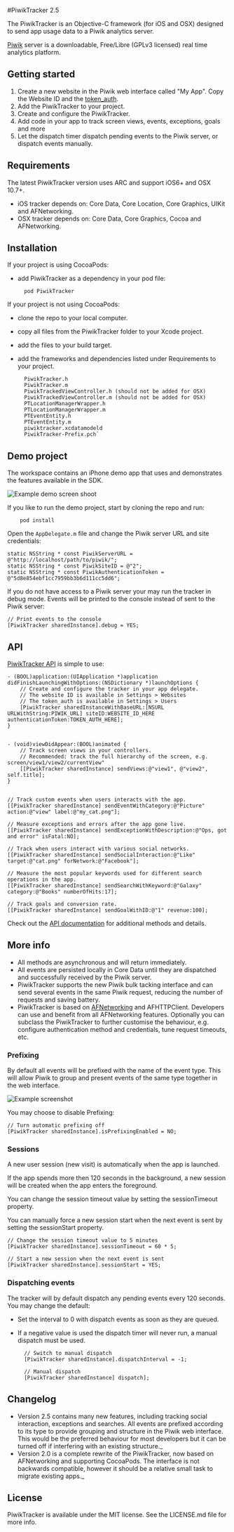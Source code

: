 #PiwikTracker 2.5

The PiwikTracker is an Objective-C framework (for iOS and OSX) designed to send app usage data to a Piwik analytics server.
 
[Piwik](http://piwik.org) server is a downloadable, Free/Libre (GPLv3 licensed) real time analytics platform.

## Getting started
 
1. Create a new website in the Piwik web interface called "My App". Copy the Website ID and the [token_auth](http://piwik.org/faq/general/#faq_114).
2. Add the PiwikTracker to your project.
3. Create and configure the PiwikTracker.
4. Add code in your app to track screen views, events, exceptions, goals and more
5. Let the dispatch timer dispatch pending events to the Piwik server, or dispatch events manually.

## Requirements

The latest PiwikTracker version uses ARC and support iOS6+ and OSX 10.7+.

* iOS tracker depends on: Core Data, Core Location, Core Graphics, UIKit and AFNetworking.
* OSX tracker depends on: Core Data, Core Graphics, Cocoa and AFNetworking.

## Installation

If your project is using CocoaPods:
* add PiwikTracker as a dependency in your pod file:


    	pod PiwikTracker
    
If your project is not using CocoaPods:
* clone the repo to your local computer.
* copy all files from the PiwikTracker folder to your Xcode project.
* add the files to your build target. 
* add the frameworks and dependencies listed under Requirements to your project.


		PiwikTracker.h
		PiwikTracker.m
		PiwikTrackedViewController.h (should not be added for OSX)
		PiwikTrackedViewController.m (should not be added for OSX)
		PTLocationManagerWrapper.h
		PTLocationManagerWrapper.m
		PTEventEntity.h
		PTEventEntity.m
		piwiktracker.xcdatamodeld
		PiwikTracker-Prefix.pch`


## Demo project

The workspace contains an iPhone demo app that uses and demonstrates the features available in the SDK.

![Example demo screen shoot](http://piwik.github.io/piwik-sdk-ios/demo_project.png)

If you like to run the demo project, start by cloning the repo and run:
    
    	pod install
    
Open the `AppDelegate.m` file and change the Piwik server URL and site credentials:
    
	static NSString * const PiwikServerURL = @"http://localhost/path/to/piwik/";
	static NSString * const PiwikSiteID = @"2";
	static NSString * const PiwikAuthenticationToken = @"5d8e854ebf1cc7959bb3b6d111cc5dd6";
    
If you do not have access to a Piwik server your may run the tracker in debug mode. 
Events will be printed to the console instead of sent to the Piwik server:
	
	// Print events to the console
	[PiwikTracker sharedInstance].debug = YES; 
    

## API
[PiwikTracker API](http://piwik.github.io/piwik-sdk-ios/docs/html/index.html) is simple to use:

	- (BOOL)application:(UIApplication *)application didFinishLaunchingWithOptions:(NSDictionary *)launchOptions {	
	    // Create and configure the tracker in your app delegate.
	    // The website ID is available in Settings > Websites
	    // The token_auth is available in Settings > Users
	    [PiwikTracker sharedInstanceWithBaseURL:[NSURL URLWithString:PIWIK_URL] siteID:WEBSITE_ID_HERE authenticationToken:TOKEN_AUTH_HERE];	    
	}
		
	
	- (void)viewDidAppear:(BOOL)animated {
	    // Track screen views in your controllers.
	    // Recommended: track the full hierarchy of the screen, e.g. screen/view1/view2/currentView"
  	    [[PiwikTracker sharedInstance] sendViews:@"view1", @"view2", self.title];
	}
	  

	// Track custom events when users interacts with the app.
	[[PiwikTracker sharedInstance] sendEventWithCategory:@"Picture" action:@"view" label:@"my_cat.png"];
	
	// Measure exceptions and errors after the app gone live.
	[[PiwikTracker sharedInstance] sendExceptionWithDescription:@"Ops, got and error" isFatal:NO];

	// Track when users interact with various social networks.
	[[PiwikTracker sharedInstance] sendSocialInteraction:@"Like" target:@"cat.png" forNetwork:@"Facebook"];
	
	// Measure the most popular keywords used for different search operations in the app.
	[[PiwikTracker sharedInstance] sendSearchWithKeyword:@"Galaxy" category:@"Books" numberOfHits:17];

	// Track goals and conversion rate.
	[[PiwikTracker sharedInstance] sendGoalWithID:@"1" revenue:100];
	  	
Check out the [API documentation](http://piwik.github.io/piwik-sdk-ios/docs/html/index.html) for additional methods and details.
## More info
* All methods are asynchronous and will return immediately.
* All events are persisted locally in Core Data until they are dispatched and successfully received by the Piwik server.
* PiwikTracker supports the new Piwik bulk tacking interface and can send several events in the same Piwik request, reducing the number of requests and saving battery.
* PiwikTracker is based on [AFNetworking](https://github.com/AFNetworking/AFNetworking) and AFHTTPClient. Developers can use and benefit from all AFNetworking features. Optionally you can subclass the PiwikTracker to further customise the behaviour, e.g. configure authentication method and credentials, tune request timeouts, etc.

### Prefixing
By default all events will be prefixed with the name of the event type. This will allow Piwik to group and present events of the same type together in the web interface. 

![Example screenshot](http://piwik.github.io/piwik-sdk-ios/piwik_prefixing.png)

You may choose to disable Prefixing:


    // Turn automatic prefixing off
    [PiwikTracker sharedInstance].isPrefixingEnabled = NO;

### Sessions
A new user session (new visit) is automatically when the app is launched. 

If the app spends more then 120 seconds in the background, a new session will be created when the app enters the foreground. 

You can change the session timeout value by setting the sessionTimeout property.

You can manually force a new session start when the next event is sent by setting the sessionStart property.


    // Change the session timeout value to 5 minutes
    [PiwikTracker sharedInstance].sessionTimeout = 60 * 5;
    
    // Start a new session when the next event is sent
    [PiwikTracker sharedInstance].sessionStart = YES;
    

### Dispatching events
The tracker will by default dispatch any pending events every 120 seconds. You may change the default:

* Set the interval to 0 with dispatch events as soon as they are queued. 
* If a negative value is used the dispatch timer will never run, a manual dispatch must be used.

	
	    // Switch to manual dispatch
	    [PiwikTracker sharedInstance].dispatchInterval = -1;
	    
	    // Manual dispatch
	    [PiwikTracker sharedInstance] dispatch];
 
## Changelog

* Version 2.5 contains many new features, including tracking social interaction, exceptions and searches. All events are prefixed according to its type to provide grouping and structure in the Piwik web interface. This would be the preferred behaviour for most developers but it can be turned off if interfering with an existing structure._
* Version 2.0 is a complete rewrite of the PiwikTracker, now based on AFNetworking and supporting CocoaPods. The interface is not backwards compatible, however it should be a relative small task to migrate existing apps._

## License

PiwikTracker is available under the MIT license. See the LICENSE.md file for more info.
